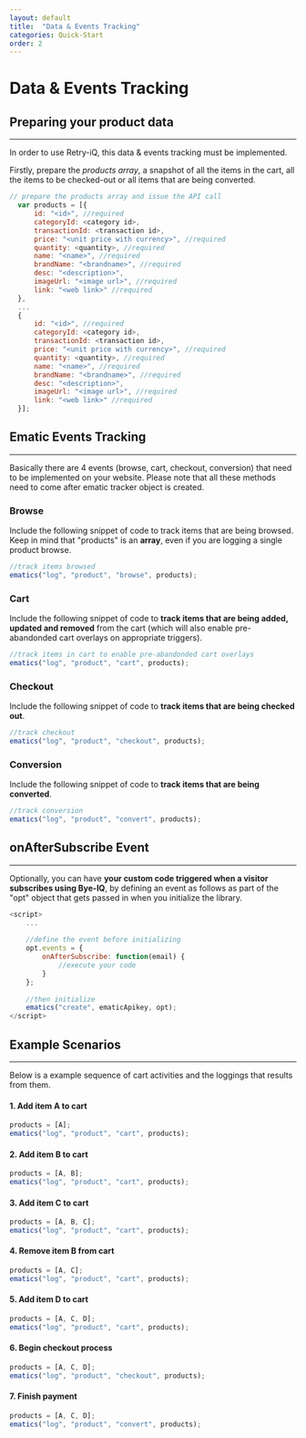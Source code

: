 ```yaml
---
layout: default
title:  "Data & Events Tracking"
categories: Quick-Start
order: 2
---
```


# Data & Events Tracking

## Preparing your product data
---
In order to use Retry-iQ, this data & events tracking must be implemented.

Firstly, prepare the _products array_, a snapshot of all the items in the cart, all the items to be checked-out or all items that are being converted.

```js
// prepare the products array and issue the API call
  var products = [{
      id: "<id>", //required
      categoryId: <category id>,
      transactionId: <transaction id>,
      price: "<unit price with currency>", //required
      quantity: <quantity>, //required
      name: "<name>", //required
      brandName: "<brandname>", //required
      desc: "<description>",
      imageUrl: "<image url>", //required
      link: "<web link>" //required
  },
  ...
  {
      id: "<id>", //required
      categoryId: <category id>,
      transactionId: <transaction id>,
      price: "<unit price with currency>", //required
      quantity: <quantity>, //required
      name: "<name>", //required
      brandName: "<brandname>", //required
      desc: "<description>",
      imageUrl: "<image url>", //required
      link: "<web link>" //required
  }];
```

## Ematic Events Tracking
---
Basically there are 4 events (browse, cart, checkout, conversion) that need to be implemented on your website. Please note that all these methods need to come after ematic tracker object is created.

### Browse
Include the following snippet of code to track items that are being browsed.
Keep in mind that "products" is an **array**, even if you are logging a single product browse.

```js
//track items browsed
ematics("log", "product", "browse", products);
```
### Cart
Include the following snippet of code to __track items that are being added, updated and removed__ from the cart (which will also enable pre-abandonded cart overlays on appropriate triggers).

```js
//track items in cart to enable pre-abandonded cart overlays
ematics("log", "product", "cart", products);
```
### Checkout
Include the following snippet of code to __track items that are being checked out__.

```js
//track checkout
ematics("log", "product", "checkout", products);
```
### Conversion
Include the following snippet of code to __track items that are being converted__.

```js
//track conversion
ematics("log", "product", "convert", products);
```

## onAfterSubscribe Event
---
Optionally, you can have __your custom code triggered when a visitor subscribes using Bye-IQ__, by defining an event as follows as part of the "opt" object that gets passed in when you initialize the library.

```js
<script>
    ...
    
    //define the event before initializing
    opt.events = {
        onAfterSubscribe: function(email) {
            //execute your code
        }
    };
    
    //then initialize
    ematics("create", ematicApikey, opt);
</script>
```
## Example Scenarios
---
Below is a example sequence of cart activities and the loggings that results from them.

#### 1. Add item A to cart
```js
products = [A];
ematics("log", "product", "cart", products);
```
#### 2. Add item B to cart
```js
products = [A, B];
ematics("log", "product", "cart", products);
```
#### 3. Add item C to cart
```js
products = [A, B, C];
ematics("log", "product", "cart", products);
```
#### 4. Remove item B from cart
```js
products = [A, C];
ematics("log", "product", "cart", products);
```
#### 5. Add item D to cart
```js
products = [A, C, D];
ematics("log", "product", "cart", products);
```
#### 6. Begin checkout process
```js
products = [A, C, D];
ematics("log", "product", "checkout", products);
```
#### 7. Finish payment
```js
products = [A, C, D];
ematics("log", "product", "convert", products);
```